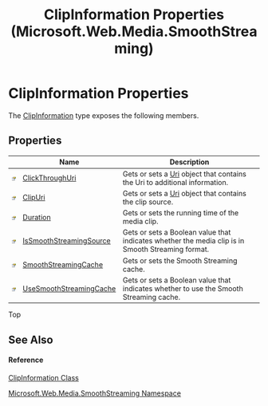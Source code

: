 ﻿---
title: ClipInformation Properties (Microsoft.Web.Media.SmoothStreaming)
TOCTitle: ClipInformation Properties
ms:assetid: Properties.T:Microsoft.Web.Media.SmoothStreaming.ClipInformation
ms:mtpsurl: https://msdn.microsoft.com/en-us/library/microsoft.web.media.smoothstreaming.clipinformation_properties(v=VS.90)
ms:contentKeyID: 23961131
ms.date: 05/02/2012
mtps_version: v=VS.90
---

# ClipInformation Properties

The [ClipInformation](clipinformation-class-microsoft-web-media-smoothstreaming_1.md) type exposes the following members.

## Properties

<table>
<thead>
<tr class="header">
<th> </th>
<th>Name</th>
<th>Description</th>
</tr>
</thead>
<tbody>
<tr class="odd">
<td><img src="images/Dd565996.pubproperty(en-us,VS.90).gif" title="Public property" alt="Public property" /></td>
<td><a href="clipinformation-clickthroughuri-property-microsoft-web-media-smoothstreaming_1.md">ClickThroughUri</a></td>
<td>Gets or sets a <a href="https://msdn.microsoft.com/en-us/library/txt7706a(v=vs.90)">Uri</a> object that contains the Uri to additional information.</td>
</tr>
<tr class="even">
<td><img src="images/Dd565996.pubproperty(en-us,VS.90).gif" title="Public property" alt="Public property" /></td>
<td><a href="clipinformation-clipuri-property-microsoft-web-media-smoothstreaming_1.md">ClipUri</a></td>
<td>Gets or sets a <a href="https://msdn.microsoft.com/en-us/library/txt7706a(v=vs.90)">Uri</a> object that contains the clip source.</td>
</tr>
<tr class="odd">
<td><img src="images/Dd565996.pubproperty(en-us,VS.90).gif" title="Public property" alt="Public property" /></td>
<td><a href="clipinformation-duration-property-microsoft-web-media-smoothstreaming_1.md">Duration</a></td>
<td>Gets or sets the running time of the media clip.</td>
</tr>
<tr class="even">
<td><img src="images/Dd565996.pubproperty(en-us,VS.90).gif" title="Public property" alt="Public property" /></td>
<td><a href="clipinformation-issmoothstreamingsource-property-microsoft-web-media-smoothstreaming_1.md">IsSmoothStreamingSource</a></td>
<td>Gets or sets a Boolean value that indicates whether the media clip is in Smooth Streaming format.</td>
</tr>
<tr class="odd">
<td><img src="images/Dd565996.pubproperty(en-us,VS.90).gif" title="Public property" alt="Public property" /></td>
<td><a href="clipinformation-smoothstreamingcache-property-microsoft-web-media-smoothstreaming_1.md">SmoothStreamingCache</a></td>
<td>Gets or sets the Smooth Streaming cache.</td>
</tr>
<tr class="even">
<td><img src="images/Dd565996.pubproperty(en-us,VS.90).gif" title="Public property" alt="Public property" /></td>
<td><a href="clipinformation-usesmoothstreamingcache-property-microsoft-web-media-smoothstreaming_1.md">UseSmoothStreamingCache</a></td>
<td>Gets or sets a Boolean value that indicates whether to use the Smooth Streaming cache.</td>
</tr>
</tbody>
</table>


Top

## See Also

#### Reference

[ClipInformation Class](clipinformation-class-microsoft-web-media-smoothstreaming_1.md)

[Microsoft.Web.Media.SmoothStreaming Namespace](microsoft-web-media-smoothstreaming-namespace_1.md)

